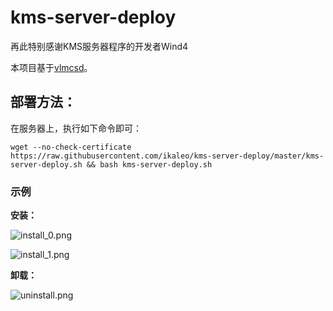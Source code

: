 # kms-server-deploy

再此特别感谢KMS服务器程序的开发者Wind4

本项目基于[vlmcsd](https://github.com/Wind4/vlmcsd)。

## 部署方法：

在服务器上，执行如下命令即可：

```shell
wget --no-check-certificate https://raw.githubusercontent.com/ikaleo/kms-server-deploy/master/kms-server-deploy.sh && bash kms-server-deploy.sh
```

### 示例

**安装：**

![install_0.png](./image/install_0.png)

![install_1.png](./image/install_1.png)



**卸载：**

![uninstall.png](./image/uninstall.png)

